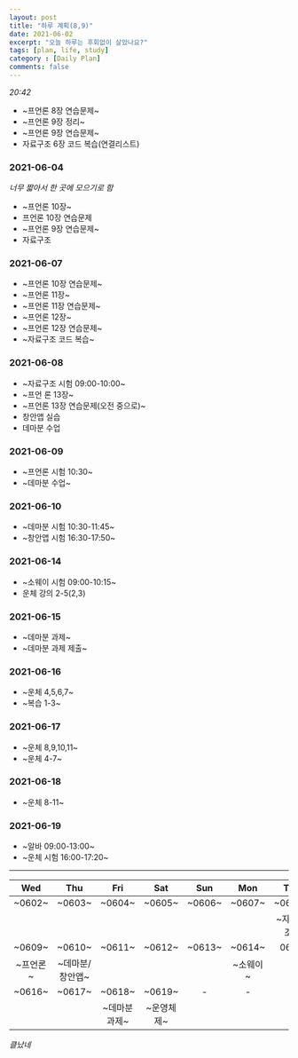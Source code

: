 ```yaml
---
layout: post
title: "하루 계획(8,9)"
date: 2021-06-02
excerpt: "오늘 하루는 후회없이 살았나요?"
tags: [plan, life, study]
category : [Daily Plan]
comments: false
---
```

*20:42*
* ~프언론 8장 연습문제~
* ~프언론 9장 정리~
* ~프언론 9장 연습문제~
* 자료구조 6장 코드 복습(연결리스트)

### 2021-06-04
*너무 짧아서 한 곳에 모으기로 함*
* ~프언론 10장~
* 프언론 10장 연습문제
* ~프언론 9장 연습문제~
* 자료구조

### 2021-06-07
* ~프언론 10장 연습문제~
* ~프언론 11장~
* ~프언론 11장 연습문제~
* ~프언론 12장~
* ~프언론 12장 연습문제~
* ~자료구조 코드 복습~

### 2021-06-08
* ~자료구조 시험 09:00-10:00~
* ~프언 론 13장~
* ~프언론 13장 연습문제(오전 중으로)~
* 창안앱 실습
* 데마분 수업

### 2021-06-09
* ~프언론 시험 10:30~
* ~데마분 수업~

### 2021-06-10
* ~데마분 시험 10:30-11:45~
* ~창안앱 시험 16:30-17:50~

### 2021-06-14
* ~소웨이 시험 09:00-10:15~
* 운체 강의 2-5(2,3)

### 2021-06-15
* ~데마분 과제~
* ~데마분 과제 제출~

### 2021-06-16
* ~운체 4,5,6,7~
* ~복습 1-3~

### 2021-06-17
* ~운체 8,9,10,11~
* ~운체 4-7~

### 2021-06-18
* ~운체 8-11~

### 2021-06-19
* ~알바 09:00-13:00~
* ~운체 시험 16:00-17:20~



***

|Wed|Thu|Fri|Sat|Sun|Mon|Tue|
|:-------:|:-------:|:-------:|:-------:|:-------:|:-------:|:-------:|
|~0602~|~0603~|~0604~|~0605~|~0606~|~0607~|~0608~|
|||||||~자료구조~|
|~0609~|~0610~|~0611~|~0612~|~0613~|~0614~|0615|
|~프언론~|~데마분/창안앱~||||~소웨이~||
|~0616~|~0617~|~0618~|~0619~|-|-|-|
|||~데마분과제~|~운영체제~||||

*클났네*

